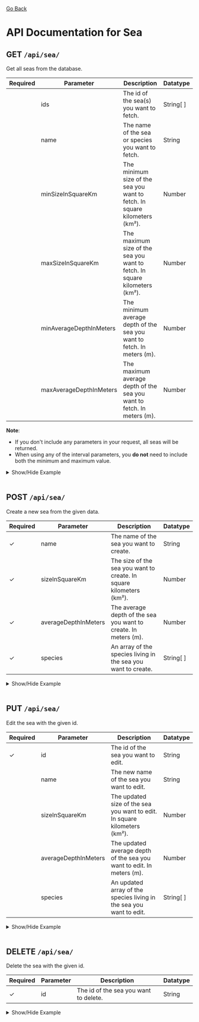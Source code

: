 [Go Back](./README.md)

# API Documentation for Sea

## GET `/api/sea/`

Get all seas from the database.

| Required | Parameter               | Description                                                                | Datatype  |
| -------- | ----------------------- | -------------------------------------------------------------------------- | --------- |
|          | ids                     | The id of the sea(s) you want to fetch.                                    | String[ ] |
|          | name                    | The name of the sea or species you want to fetch.                          | String    |
|          | minSizeInSquareKm       | The minimum size of the sea you want to fetch. In square kilometers (km²). | Number    |
|          | maxSizeInSquareKm       | The maximum size of the sea you want to fetch. In square kilometers (km²). | Number    |
|          | minAverageDepthInMeters | The minimum average depth of the sea you want to fetch. In meters (m).     | Number    |
|          | maxAverageDepthInMeters | The maximum average depth of the sea you want to fetch. In meters (m).     | Number    |

**Note**:

-   If you don't include any parameters in your request, all seas will be returned.
-   When using any of the interval parameters, you **do not** need to include both the minimum and maximum value.

<details>
<summary>Show/Hide Example</summary>

Send a GET request to `/api/sea/`:

Response:

```json
{
	"success": true,
	"error": "",
	"data": [
		{
			"_id": "6268440574fd7ab3f2cfeb8a",
			"name": "Atlantic Ocean",
			"sizeInSquareKm": 106500000,
			"averageDepthInMeters": 3642,
			"species": ["Great White Shark", "Sperm Whale", "Beluga Whale"],
			"__v": 0
		},
		{
			"_id": "62684a7e74fd7ab3f2cfeb90",
			"name": "Pacific Ocean",
			"sizeInSquareKm": 162500000,
			"averageDepthInMeters": 4280,
			"species": ["Humpback whale", "Orca"],
			"__v": 0
		}
	]
}
```

Send a GET request to `/api/sea/` with the following body:

```json
{
	"name": "Atlantic",
	"minSizeInSquareKm": 96500000
}
```

Response:

```json
{
	"success": true,
	"error": "",
	"data": [
		{
			"_id": "6268440574fd7ab3f2cfeb8a",
			"name": "Atlantic Ocean",
			"sizeInSquareKm": 106500000,
			"averageDepthInMeters": 3642,
			"species": ["Great White Shark", "Sperm Whale", "Beluga Whale"],
			"__v": 0
		}
	]
}
```

</details>
<br>

## POST `/api/sea/`

Create a new sea from the given data.

| Required | Parameter            | Description                                                         | Datatype  |
| -------- | -------------------- | ------------------------------------------------------------------- | --------- |
| ✓        | name                 | The name of the sea you want to create.                             | String    |
| ✓        | sizeInSquareKm       | The size of the sea you want to create. In square kilometers (km²). | Number    |
| ✓        | averageDepthInMeters | The average depth of the sea you want to create. In meters (m).     | Number    |
| ✓        | species              | An array of the species living in the sea you want to create.       | String[ ] |

<details>
<summary>Show/Hide Example</summary>

Send a POST request to `/api/sea/` with the following body:

```json
{
	"name": "Atlantic Ocean",
	"sizeInSquareKm": 106500000,
	"averageDepthInMeters": 3642,
	"species": ["Great White Shark", "Sperm Whale", "Beluga Whale"]
}
```

Response:

```json
{
	"success": true,
	"error": "",
	"data": {
		"name": "Atlantic Ocean",
		"sizeInSquareKm": 106500000,
		"averageDepthInMeters": 3642,
		"species": ["Great White Shark", "Sperm Whale", "Beluga Whale"],
		"_id": "6268440574fd7ab3f2cfeb8a",
		"__v": 0
	}
}
```

</details>
<br>

## PUT `/api/sea/`

Edit the sea with the given id.

| Required | Parameter            | Description                                                               | Datatype  |
| -------- | -------------------- | ------------------------------------------------------------------------- | --------- |
| ✓        | id                   | The id of the sea you want to edit.                                       | String    |
|          | name                 | The new name of the sea you want to edit.                                 | String    |
|          | sizeInSquareKm       | The updated size of the sea you want to edit. In square kilometers (km²). | Number    |
|          | averageDepthInMeters | The updated average depth of the sea you want to edit. In meters (m).     | Number    |
|          | species              | An updated array of the species living in the sea you want to edit.       | String[ ] |

<details>
<summary>Show/Hide Example</summary>

Send a PUT request to `/api/sea/` with the following body:

```json
{
	"id": "6268440574fd7ab3f2cfeb8a",
	"name": "Indian Ocean"
}
```

Response:

```json
{
	"success": true,
	"error": "",
	"data": {
		"name": "Indian Ocean",
		"sizeInSquareKm": 106500000,
		"averageDepthInMeters": 3642,
		"species": ["Great White Shark", "Sperm Whale", "Beluga Whale"],
		"_id": "6268440574fd7ab3f2cfeb8a",
		"__v": 0
	}
}
```

</details>
<br>

## DELETE `/api/sea/`

Delete the sea with the given id.

| Required | Parameter | Description                           | Datatype |
| -------- | --------- | ------------------------------------- | -------- |
| ✓        | id        | The id of the sea you want to delete. | String   |

<details>
<summary>Show/Hide Example</summary>
Send a DELETE request to `/api/sea/` with the following body:

```json
{
	"id": "6268440574fd7ab3f2cfeb8a"
}
```

Response:

```json
{
	"success": true,
	"error": "",
	"data": {
		"name": "Indian Ocean",
		"sizeInSquareKm": 106500000,
		"averageDepthInMeters": 3642,
		"species": ["Great White Shark", "Sperm Whale", "Beluga Whale"],
		"_id": "6268440574fd7ab3f2cfeb8a",
		"__v": 0
	}
}
```

</details>
